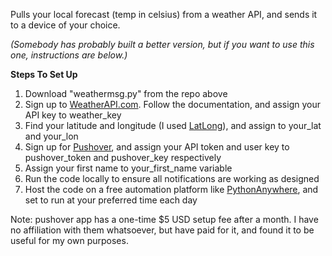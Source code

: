 Pulls your local forecast (temp in celsius) from a weather API, and sends it to a device of your choice.

_(Somebody has probably built a better version, but if you want to use this one, instructions are below.)_

**Steps To Set Up**
1. Download "weathermsg.py" from the repo above
2. Sign up to [WeatherAPI.com](https://weatherapi.com). Follow the documentation, and assign your API key to weather_key
3. Find your latitude and longitude (I used [LatLong](https://www.latlong.net/)), and assign to your_lat and your_lon
4. Sign up for [Pushover](https://pushover.net/), and assign your API token and user key to pushover_token and pushover_key respectively
5. Assign your first name to your_first_name variable
6. Run the code locally to ensure all notifications are working as designed
5. Host the code on a free automation platform like [PythonAnywhere](https://www.pythonanywhere.com/), and set to run at your preferred time each day

Note: pushover app has a one-time $5 USD setup fee after a month. I have no affiliation with them whatsoever, but have paid for it, and found it to be useful for my own purposes.
